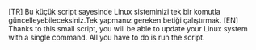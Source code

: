 [TR]
Bu küçük script sayesinde Linux sisteminizi tek bir komutla güncelleyebileceksiniz.Tek yapmanız gereken betiği çalıştırmak.
[EN]
Thanks to this small script, you will be able to update your Linux system with a single command.
All you have to do is run the script.

